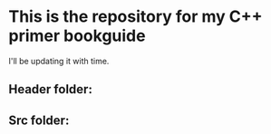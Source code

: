 # This is the repository for my C++ primer bookguide
 I'll be updating it with time.


## Header folder:
## Src folder:

